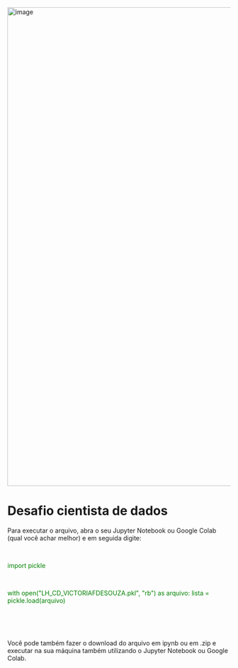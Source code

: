 <img width="1020" height="1080" alt="image" src="https://github.com/user-attachments/assets/5d02fc41-5121-4e6b-a390-6e590c00d323" />


<h1>Desafio cientista de dados</h1>

<p>Para executar o arquivo, abra o seu Jupyter Notebook ou Google Colab (qual você achar melhor) e em seguida digite:</p> <br>
<p style=" color:green;">import pickle</p> <br>

<p style=" color:green;">with open("LH_CD_VICTORIAFDESOUZA.pkl", "rb") as arquivo:
    lista = pickle.load(arquivo)</p>
    <br>
    <br>
    <br>
    <p>Você pode também fazer o download do arquivo em ipynb ou em .zip e executar na sua máquina também utilizando o Jupyter Notebook ou Google Colab.</p>
